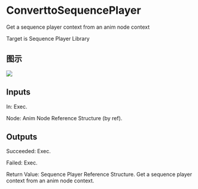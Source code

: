 # ConverttoSequencePlayer

Get a sequence player context from an anim node context

Target is Sequence Player Library

## 图示

![]($-20221218-20480803.png)

## Inputs

In: Exec.

Node: Anim Node Reference Structure (by ref).  

## Outputs

Succeeded: Exec.

Failed: Exec.

Return Value: Sequence Player Reference Structure. Get a sequence player context from an anim node context.

